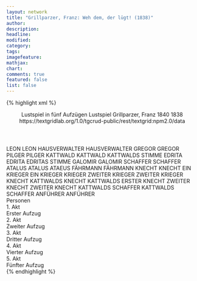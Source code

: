 ```yaml
---
layout: network
title: "Grillparzer, Franz: Weh dem, der lügt! (1838)"
author:
description:
headline:
modified:
category:
tags:
imagefeature: 
mathjax: 
chart: 
comments: true
featured: false
list: false
---
```

{% highlight xml %}
<?xml-model href="https://raw.githubusercontent.com/DLiNa/project/master/rules/lina.rnc"?><?xml-model href="https://raw.githubusercontent.com/DLiNa/project/master/rules/lina.sch"?>
<play xmlns="http://lina.digital">
  <header>
    <title>Weh dem, der lügt!</title>
    <subtitle>Lustspiel in fünf Aufzügen</subtitle>
    <genretitle>Lustspiel</genretitle>
    <author>Grillparzer, Franz</author>
    <date type="print" when="1840">1840</date>
    <date type="premiere" when="1838">1838</date>
    <date type="written"/>
    <source>https://textgridlab.org/1.0/tgcrud-public/rest/textgrid:npm2.0/data</source>
  </header>
  <personae>
    <character>
      <name>LEON</name>
      <alias xml:id="leon">
        <name>LEON</name>
      </alias>
    </character>
    <character>
      <name>HAUSVERWALTER</name>
      <alias xml:id="hausverwalter">
        <name>HAUSVERWALTER</name>
      </alias>
    </character>
    <character>
      <name>GREGOR</name>
      <alias xml:id="gregor">
        <name>GREGOR</name>
      </alias>
    </character>
    <character>
      <name>PILGER</name>
      <alias xml:id="pilger">
        <name>PILGER</name>
      </alias>
    </character>
    <character>
      <name>KATTWALD</name>
      <alias xml:id="kattwald">
        <name>KATTWALD</name>
      </alias>
      <alias xml:id="kattwalds_stimme">
        <name>KATTWALDS STIMME</name>
      </alias>
    </character>
    <character>
      <name>EDRITA</name>
      <alias xml:id="edrita">
        <name>EDRITA</name>
      </alias>
      <alias xml:id="edritas_stimme">
        <name>EDRITAS STIMME</name>
      </alias>
    </character>
    <character>
      <name>GALOMIR</name>
      <alias xml:id="galomir">
        <name>GALOMIR</name>
      </alias>
    </character>
    <character>
      <name>SCHAFFER</name>
      <alias xml:id="schaffer">
        <name>SCHAFFER</name>
      </alias>
    </character>
    <character>
      <name>ATALUS</name>
      <alias xml:id="atalus">
        <name>ATALUS</name>
      </alias>
      <alias xml:id="ataeus">
        <name>ATAEUS</name>
      </alias>
    </character>
    <character>
      <name>FÄHRMANN</name>
      <alias xml:id="fährmann">
        <name>FÄHRMANN</name>
      </alias>
    </character>
    <character>
      <name>KNECHT</name>
      <alias xml:id="knecht">
        <name>KNECHT</name>
      </alias>
    </character>
    <character>
      <name>EIN KRIEGER</name>
      <alias xml:id="ein_krieger">
        <name>EIN KRIEGER</name>
      </alias>
      <alias xml:id="krieger">
        <name>KRIEGER</name>
      </alias>
    </character>
    <character>
      <name>ZWEITER KRIEGER</name>
      <alias xml:id="zweiter_krieger">
        <name>ZWEITER KRIEGER</name>
      </alias>
    </character>
    <character>
      <name>KNECHT KATTWALDS</name>
      <alias xml:id="knecht_kattwalds">
        <name>KNECHT KATTWALDS</name>
      </alias>
      <alias xml:id="erster_knecht">
        <name>ERSTER KNECHT</name>
      </alias>
    </character>
    <character>
      <name>ZWEITER KNECHT</name>
      <alias xml:id="zweiter_knecht">
        <name>ZWEITER KNECHT</name>
      </alias>
    </character>
    <character>
      <name>KATTWALDS SCHAFFER</name>
      <alias xml:id="kattwalds_schaffer">
        <name>KATTWALDS SCHAFFER</name>
      </alias>
    </character>
    <character>
      <name>ANFÜHRER</name>
      <alias xml:id="anführer">
        <name>ANFÜHRER</name>
      </alias>
    </character>
  </personae>
  <text>
    <div>
      <head>Personen</head>
    </div>
    <div>
      <head>1. Akt</head>
      <div>
        <head>Erster Aufzug</head>
        <sp who="#leon">
          <amount n="69" unit="speech_acts"/>
          <amount n="1890" unit="words"/>
          <amount n="250" unit="lines"/>
          <amount n="9509" unit="chars"/>
        </sp>
        <sp who="#hausverwalter">
          <amount n="15" unit="speech_acts"/>
          <amount n="208" unit="words"/>
          <amount n="29" unit="lines"/>
          <amount n="1090" unit="chars"/>
        </sp>
        <sp who="#gregor">
          <amount n="48" unit="speech_acts"/>
          <amount n="1362" unit="words"/>
          <amount n="183" unit="lines"/>
          <amount n="7021" unit="chars"/>
        </sp>
        <sp who="#pilger">
          <amount n="6" unit="speech_acts"/>
          <amount n="28" unit="words"/>
          <amount n="7" unit="lines"/>
          <amount n="178" unit="chars"/>
        </sp>
      </div>
    </div>
    <div>
      <head>2. Akt</head>
      <div>
        <head>Zweiter Aufzug</head>
        <sp who="#pilger">
          <amount n="24" unit="speech_acts"/>
          <amount n="211" unit="words"/>
          <amount n="37" unit="lines"/>
          <amount n="1006" unit="chars"/>
        </sp>
        <sp who="#leon">
          <amount n="117" unit="speech_acts"/>
          <amount n="1821" unit="words"/>
          <amount n="275" unit="lines"/>
          <amount n="9238" unit="chars"/>
        </sp>
        <sp who="#kattwald">
          <amount n="68" unit="speech_acts"/>
          <amount n="979" unit="words"/>
          <amount n="152" unit="lines"/>
          <amount n="4920" unit="chars"/>
        </sp>
        <sp who="#edrita">
          <amount n="50" unit="speech_acts"/>
          <amount n="737" unit="words"/>
          <amount n="107" unit="lines"/>
          <amount n="3761" unit="chars"/>
        </sp>
        <sp who="#galomir">
          <amount n="2" unit="speech_acts"/>
          <amount n="2" unit="words"/>
          <amount n="2" unit="lines"/>
          <amount n="7" unit="chars"/>
        </sp>
        <sp who="#schaffer">
          <amount n="1" unit="speech_acts"/>
          <amount n="36" unit="words"/>
          <amount n="4" unit="lines"/>
          <amount n="179" unit="chars"/>
        </sp>
        <sp who="#atalus">
          <amount n="22" unit="speech_acts"/>
          <amount n="293" unit="words"/>
          <amount n="44" unit="lines"/>
          <amount n="1455" unit="chars"/>
        </sp>
      </div>
    </div>
    <div>
      <head>3. Akt</head>
      <div>
        <head>Dritter Aufzug</head>
        <sp who="#leon">
          <amount n="72" unit="speech_acts"/>
          <amount n="1732" unit="words"/>
          <amount n="233" unit="lines"/>
          <amount n="8722" unit="chars"/>
        </sp>
        <sp who="#atalus">
          <amount n="21" unit="speech_acts"/>
          <amount n="182" unit="words"/>
          <amount n="28" unit="lines"/>
          <amount n="847" unit="chars"/>
        </sp>
        <sp who="#edrita">
          <amount n="30" unit="speech_acts"/>
          <amount n="763" unit="words"/>
          <amount n="101" unit="lines"/>
          <amount n="3794" unit="chars"/>
        </sp>
        <sp who="#kattwalds_stimme">
          <amount n="1" unit="speech_acts"/>
          <amount n="7" unit="words"/>
          <amount n="1" unit="lines"/>
          <amount n="32" unit="chars"/>
        </sp>
        <sp who="#kattwald">
          <amount n="33" unit="speech_acts"/>
          <amount n="282" unit="words"/>
          <amount n="52" unit="lines"/>
          <amount n="1398" unit="chars"/>
        </sp>
      </div>
    </div>
    <div>
      <head>4. Akt</head>
      <div>
        <head>Vierter Aufzug</head>
        <sp who="#leon">
          <amount n="41" unit="speech_acts"/>
          <amount n="506" unit="words"/>
          <amount n="75" unit="lines"/>
          <amount n="2516" unit="chars"/>
        </sp>
        <sp who="#atalus">
          <amount n="26" unit="speech_acts"/>
          <amount n="255" unit="words"/>
          <amount n="41" unit="lines"/>
          <amount n="1232" unit="chars"/>
        </sp>
        <sp who="#edritas_stimme">
          <amount n="1" unit="speech_acts"/>
          <amount n="1" unit="words"/>
          <amount n="1" unit="lines"/>
          <amount n="5" unit="chars"/>
        </sp>
        <sp who="#edrita">
          <amount n="56" unit="speech_acts"/>
          <amount n="1298" unit="words"/>
          <amount n="176" unit="lines"/>
          <amount n="6462" unit="chars"/>
        </sp>
        <sp who="#ataeus">
          <amount n="1" unit="speech_acts"/>
          <amount n="7" unit="words"/>
          <amount n="2" unit="lines"/>
          <amount n="35" unit="chars"/>
        </sp>
        <sp who="#galomir">
          <amount n="27" unit="speech_acts"/>
          <amount n="203" unit="words"/>
          <amount n="51" unit="lines"/>
          <amount n="894" unit="chars"/>
        </sp>
        <sp who="#schaffer">
          <amount n="7" unit="speech_acts"/>
          <amount n="54" unit="words"/>
          <amount n="9" unit="lines"/>
          <amount n="284" unit="chars"/>
        </sp>
        <sp who="#fährmann">
          <amount n="17" unit="speech_acts"/>
          <amount n="427" unit="words"/>
          <amount n="58" unit="lines"/>
          <amount n="2246" unit="chars"/>
        </sp>
        <sp who="#knecht">
          <amount n="3" unit="speech_acts"/>
          <amount n="74" unit="words"/>
          <amount n="9" unit="lines"/>
          <amount n="379" unit="chars"/>
        </sp>
        <sp who="#ein_krieger">
          <amount n="1" unit="speech_acts"/>
          <amount n="2" unit="words"/>
          <amount n="1" unit="lines"/>
          <amount n="8" unit="chars"/>
        </sp>
        <sp who="#krieger">
          <amount n="1" unit="speech_acts"/>
          <amount n="1" unit="words"/>
          <amount n="1" unit="lines"/>
          <amount n="7" unit="chars"/>
        </sp>
        <sp who="#zweiter_krieger">
          <amount n="3" unit="speech_acts"/>
          <amount n="36" unit="words"/>
          <amount n="6" unit="lines"/>
          <amount n="184" unit="chars"/>
        </sp>
        <sp who="#kattwald">
          <amount n="5" unit="speech_acts"/>
          <amount n="67" unit="words"/>
          <amount n="9" unit="lines"/>
          <amount n="341" unit="chars"/>
        </sp>
      </div>
    </div>
    <div>
      <head>5. Akt</head>
      <div>
        <head>Fünfter Aufzug</head>
        <sp who="#leon">
          <amount n="25" unit="speech_acts"/>
          <amount n="1028" unit="words"/>
          <amount n="135" unit="lines"/>
          <amount n="5347" unit="chars"/>
        </sp>
        <sp who="#knecht_kattwalds">
          <amount n="1" unit="speech_acts"/>
          <amount n="3" unit="words"/>
          <amount n="1" unit="lines"/>
          <amount n="17" unit="chars"/>
        </sp>
        <sp who="#knecht_kattwalds">
          <amount n="1" unit="speech_acts"/>
          <amount n="4" unit="words"/>
          <amount n="1" unit="lines"/>
          <amount n="19" unit="chars"/>
        </sp>
        <sp who="#zweiter_knecht">
          <amount n="2" unit="speech_acts"/>
          <amount n="4" unit="words"/>
          <amount n="2" unit="lines"/>
          <amount n="18" unit="chars"/>
        </sp>
        <sp who="#erster_knecht">
          <amount n="2" unit="speech_acts"/>
          <amount n="6" unit="words"/>
          <amount n="2" unit="lines"/>
          <amount n="29" unit="chars"/>
        </sp>
        <sp who="#kattwalds_schaffer">
          <amount n="1" unit="speech_acts"/>
          <amount n="4" unit="words"/>
          <amount n="1" unit="lines"/>
          <amount n="16" unit="chars"/>
        </sp>
        <sp who="#schaffer">
          <amount n="9" unit="speech_acts"/>
          <amount n="133" unit="words"/>
          <amount n="19" unit="lines"/>
          <amount n="705" unit="chars"/>
        </sp>
        <sp who="#galomir">
          <amount n="2" unit="speech_acts"/>
          <amount n="12" unit="words"/>
          <amount n="2" unit="lines"/>
          <amount n="52" unit="chars"/>
        </sp>
        <sp who="#anführer">
          <amount n="3" unit="speech_acts"/>
          <amount n="72" unit="words"/>
          <amount n="11" unit="lines"/>
          <amount n="416" unit="chars"/>
        </sp>
        <sp who="#atalus">
          <amount n="9" unit="speech_acts"/>
          <amount n="110" unit="words"/>
          <amount n="14" unit="lines"/>
          <amount n="547" unit="chars"/>
        </sp>
        <sp who="#gregor">
          <amount n="22" unit="speech_acts"/>
          <amount n="589" unit="words"/>
          <amount n="75" unit="lines"/>
          <amount n="2921" unit="chars"/>
        </sp>
        <sp who="#edrita">
          <amount n="11" unit="speech_acts"/>
          <amount n="184" unit="words"/>
          <amount n="27" unit="lines"/>
          <amount n="948" unit="chars"/>
        </sp>
      </div>
    </div>
  </text>
</play>
{% endhighlight %}